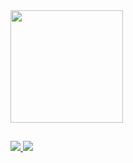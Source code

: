 <div>
  <a href="https://github.com/thaynabecker">
  <img height="180em" src="https://github-readme-stats.vercel.app/api?username=thaynabecker&show_icons=true&theme=dracula&include_all_commits=true&count_private=true"/>
</div>

##

<div>
  <a href="https://instagram.com/thaynabeckerr" target="_blank">
    <img src="https://img.shields.io/badge/-Instagram-%23E4405F?style=for-the-badge&logo=instagram&logoColor=white" target="_blank">
  </a>
  <a href="https://www.linkedin.com/in/" target="_blank">
    <img src="https://img.shields.io/badge/-LinkedIn-%230077B5?style=for-the-badge&logo=linkedin&logoColor=white" target="_blank">
  </a> 
</div>
